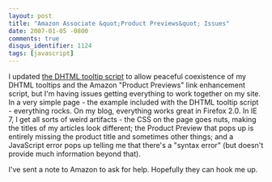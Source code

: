 ```yaml
---
layout: post
title: "Amazon Associate &quot;Product Previews&quot; Issues"
date: 2007-01-05 -0800
comments: true
disqus_identifier: 1124
tags: [javascript]
---
```

I updated [the DHTML tooltip
script](/archive/2004/09/29/amazon-associate-dhtml-image-tooltips.aspx)
to allow peaceful coexistence of my DHTML tooltips and the Amazon
"Product Previews" link enhancement script, but I'm having issues
getting everything to work together on my site. In a very simple page -
the example included with the DHTML tooltip script - everything rocks.
On my blog, everything works great in Firefox 2.0. In IE 7, I get all
sorts of weird artifacts - the CSS on the page goes nuts, making the
titles of my articles look different; the Product Preview that pops up
is entirely missing the product title and sometimes other things; and a
JavaScript error pops up telling me that there's a "syntax error" (but
doesn't provide much information beyond that).

 I've sent a note to Amazon to ask for help. Hopefully they can hook me
up.
